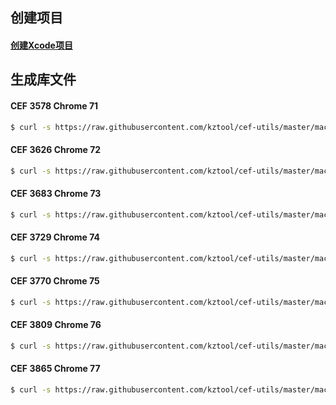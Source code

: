 ## 创建项目
#### [创建Xcode项目](project-create/README.md)

## 生成库文件

#### CEF 3578 Chrome 71
```bash
$ curl -s https://raw.githubusercontent.com/kztool/cef-utils/master/macos/cef3578/install.sh | bash
```

#### CEF 3626 Chrome 72
```bash
$ curl -s https://raw.githubusercontent.com/kztool/cef-utils/master/macos/cef3626/install.sh | bash
```

#### CEF 3683 Chrome 73
```bash
$ curl -s https://raw.githubusercontent.com/kztool/cef-utils/master/macos/cef3683/install.sh | bash
```

#### CEF 3729 Chrome 74
```bash
$ curl -s https://raw.githubusercontent.com/kztool/cef-utils/master/macos/cef3729/install.sh | bash
```

#### CEF 3770 Chrome 75
```bash
$ curl -s https://raw.githubusercontent.com/kztool/cef-utils/master/macos/cef3770/install.sh | bash
```

#### CEF 3809 Chrome 76
```bash
$ curl -s https://raw.githubusercontent.com/kztool/cef-utils/master/macos/cef3809/install.sh | bash
```

#### CEF 3865 Chrome 77
```bash
$ curl -s https://raw.githubusercontent.com/kztool/cef-utils/master/macos/cef3865/install.sh | bash
```
